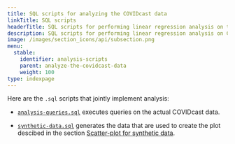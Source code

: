 ```yaml
---
title: SQL scripts for analyzing the COVIDcast data
linkTitle: SQL scripts
headerTitle: SQL scripts for performing linear regression analysis on the COVIDcast data
description: SQL scripts for performing linear regression analysis on COVIDcast data
image: /images/section_icons/api/subsection.png
menu:
  stable:
    identifier: analysis-scripts
    parent: analyze-the-covidcast-data
    weight: 100
type: indexpage
---
```


Here are the `.sql` scripts that jointly implement analysis:

- [`analysis-queries.sql`](./analysis-queries-sql) executes queries on the actual COVIDcast data.

- [`synthetic-data.sql`](./synthetic-data-sql) generates the data that are used to create the plot descibed in the section [Scatter-plot for synthetic data](../scatter-plot-for-2020-10-21/#scatter-plot-for-synthetic-data).

